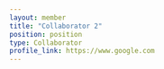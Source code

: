 ```yaml
---
layout: member
title: "Collaborator 2"
position: position
type: Collaborator
profile_link: https://www.google.com
---
```

